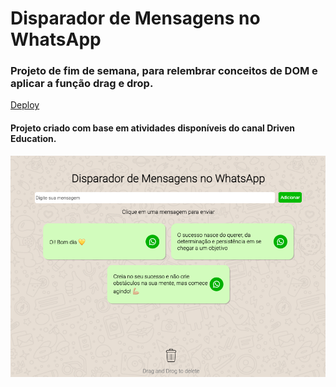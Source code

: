 # Disparador de Mensagens no WhatsApp

### Projeto de fim de semana, para relembrar conceitos de DOM e aplicar a função drag e drop.

[Deploy](https://whats-app-message.vercel.app/)

#### Projeto criado com base em atividades disponíveis do canal Driven Education.

![tela](tela.png)

